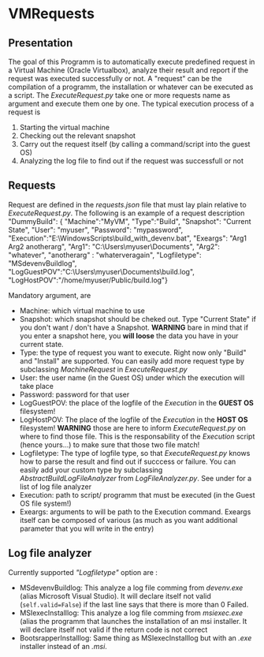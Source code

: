 # VMRequests 
## Presentation
The goal of this Programm is to automatically execute predefined request in a Virtual Machine (Oracle Virtualbox), analyze their result and report if the request was executed successfully or not.
A "request" can be the compilation of a programm, the installation or whatever can be executed as a script.
The *ExecuteRequest.py* take one or more requests name as argument and execute them one by one. 
The typical execution process of a request is 
1. Starting the virtual machine 
2. Checking out the relevant snapshot 
3. Carry out the request itself (by calling a command/script into the guest OS)
4. Analyzing the log file to find out if the request was successfull or not 

## Requests
Request are defined in the *requests.json* file that must lay plain relative to *ExecuteRequest.py*. 
The following is an example of a request description 
    "DummyBuild":
	{
		"Machine":"MyVM",
		"Type":"Build",
		"Snapshot": "Current State",
		"User": "myuser",
		"Password": "mypassword",
		"Execution":"E:\\WindowsScripts\\build_with_devenv.bat",
		"Exeargs": "Arg1 Arg2 anotherarg",
		"Arg1": "C:\\Users\\myuser\\Documents",
		"Arg2": "whatever",
		"anotherarg" : "whaterveragain",
		"Logfiletype": "MSdevenvBuildlog",
		"LogGuestPOV":"C:\\Users\\myuser\\Documents\\build.log",
		"LogHostPOV":"/home/myuser/Public/build.log"}

Mandatory argument, are 
* Machine: which virtual machine to use
* Snapshot: which snapshot should be cheked out. Type "Current State" if you don't want / don't have a Snapshot. **WARNING** bare in mind that if you enter a snapshot here, you **will loose** the data you have in your current state.
* Type: the type of request you want to execute. Right now only "Build" and "Install" are supported. You can easily add more request type by subclassing *MachineRequest* in *ExecuteRequest.py*
* User: the user name (in the Guest OS) under which the execution will take place
* Password: password for that user
* LogGuestPOV: the place of the logfile of the *Execution* in the **GUEST OS** filesystem!
* LogHostPOV: The place of the logfile of the *Execution* in the **HOST OS** filesystem! **WARNING** those are here to inform *ExecuteRequest.py* on where to find those file. This is the responsability of the *Execution* script (hence yours...) to make sure that those two file match!
* Logfiletype: The type of logfile type, so that *ExecuteRequest.py* knows how to parse the result and find out if succcess or failure. You can easily add your custom type by subclassing *AbstractBuildLogFileAnalyzer* from *LogFileAnalyzer.py*. See under for a list of log file analyzer
* Execution: path to script/ programm that must be executed (in the Guest OS file system!) 
* Exeargs: arguments to will be path to the Execution command. Exeargs itself can be composed of various (as much as you want additional parameter that you will write in the entry)

## Log file analyzer 
Currently supported *"Logfiletype"* option are :
* MSdevenvBuildlog: This analyze a log file comming from *devenv.exe* (alias Microsoft Visual Studio). It will declare itself not valid (```self.valid=False```) if the last line says that there is more than 0 Failed.
* MSIexecInstalllog: This analyze a log file comming from *msiexec.exe* (alias the programm that launches the installation of an msi installer. It will declare itself not valid if the return code is not correct
* BootsrapperInstalllog: Same thing as MSIexecInstalllog but with an *.exe* installer instead of an *.msi*.


